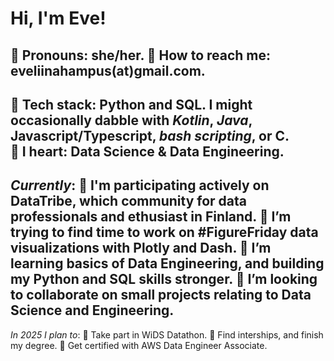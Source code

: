 # Hi, I'm Eve!

🌲  Pronouns: she/her.
🌲  How to reach me: eveliinahampus(at)gmail.com.
---
🌲  Tech stack: Python and SQL. I might occasionally dabble with *Kotlin*, *Java*, Javascript/Typescript, *bash scripting*, or C.   
💚  I heart: Data Science & Data Engineering. 
---
*Currently*:
🌲  I'm participating actively on DataTribe, which community for data professionals and ethusiast in Finland. 
🌲  I’m **trying to find time to** work on #FigureFriday data visualizations with Plotly and Dash. 
🌲  I’m learning basics of Data Engineering, and building my Python and SQL skills stronger. 
🌲  I’m looking to collaborate on small projects relating to Data Science and Engineering.
---
*In 2025 I plan to*:
🌱  Take part in WiDS Datathon. 
🌱  Find interships, and finish my degree. 
🌱  Get certified with AWS Data Engineer Associate.
